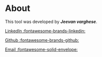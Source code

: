 # **About**

This tool was developed by **_Jeevan varghese_**.

[LinkedIn :fontawesome-brands-linkedin:](https://www.linkedin.com/in/jeevan-varghese-a6a53a17a/)

[Github :fontawesome-brands-github:](https://github.com/Jeevanvsan)

[Email :fontawesome-solid-envelope:](mailto:<jeevanvsan@gmail.com>)


